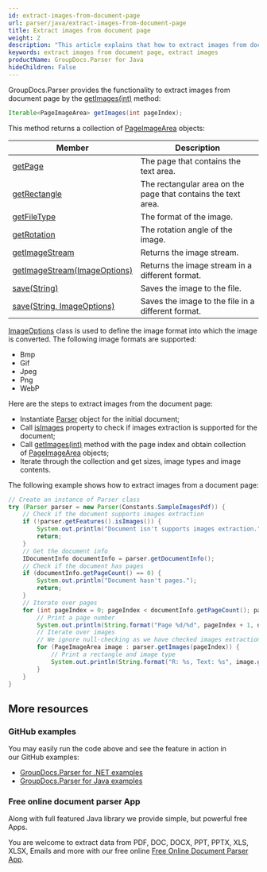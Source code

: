 ```yaml
---
id: extract-images-from-document-page
url: parser/java/extract-images-from-document-page
title: Extract images from document page
weight: 2
description: "This article explains that how to extract images from document page."
keywords: extract images from document page, extract images
productName: GroupDocs.Parser for Java
hideChildren: False
---
```

GroupDocs.Parser provides the functionality to extract images from document page by the [getImages(int)](https://reference.groupdocs.com/java/parser/com.groupdocs.parser/Parser#getImages(int)) method:

```java
Iterable<PageImageArea> getImages(int pageIndex);
```

This method returns a collection of [PageImageArea](https://reference.groupdocs.com/java/parser/com.groupdocs.parser.data/PageImageArea) objects:

| Member | Description |
| --- | --- |
| [getPage](https://reference.groupdocs.com/java/parser/com.groupdocs.parser.data/PageArea#getPage()) | The page that contains the text area. |
| [getRectangle](https://reference.groupdocs.com/java/parser/com.groupdocs.parser.data/PageArea#getRectangle()) | The rectangular area on the page that contains the text area. |
| [getFileType](https://reference.groupdocs.com/java/parser/com.groupdocs.parser.data/PageImageArea#getFileType()) | The format of the image. |
| [getRotation](https://reference.groupdocs.com/java/parser/com.groupdocs.parser.data/PageImageArea#getRotation()) | The rotation angle of the image. |
| [getImageStream](https://reference.groupdocs.com/java/parser/com.groupdocs.parser.data/PageImageArea#getImageStream()) | Returns the image stream. |
| [getImageStream(ImageOptions)](https://reference.groupdocs.com/java/parser/com.groupdocs.parser.data/PageImageArea#getImageStream(com.groupdocs.parser.options.ImageOptions)) | Returns the image stream in a different format. |
| [save(String)](https://reference.groupdocs.com/java/parser/com.groupdocs.parser.data/PageImageArea#save(java.lang.String)) | Saves the image to the file. |
| [save(String, ImageOptions)](https://reference.groupdocs.com/java/parser/com.groupdocs.parser.data/PageImageArea#save(java.lang.String,%20com.groupdocs.parser.options.ImageOptions)) | Saves the image to the file in a different format. |

[ImageOptions](https://reference.groupdocs.com/java/parser/com.groupdocs.parser.options/ImageOptions) class is used to define the image format into which the image is converted. The following image formats are supported:

*   Bmp
*   Gif
*   Jpeg
*   Png
*   WebP

Here are the steps to extract images from the document page:

*   Instantiate [Parser](https://reference.groupdocs.com/java/parser/com.groupdocs.parser/Parser) object for the initial document;
*   Call [isImages](https://reference.groupdocs.com/java/parser/com.groupdocs.parser.options/Features#isImages())  property to check if images extraction is supported for the document;
*   Call [getImages(int)](https://reference.groupdocs.com/java/parser/com.groupdocs.parser/Parser#getImages(int)) method with the page index and obtain collection of [PageImageArea](https://reference.groupdocs.com/java/parser/com.groupdocs.parser.data/PageImageArea) objects;
*   Iterate through the collection and get sizes, image types and image contents.

The following example shows how to extract images from a document page:

```java
// Create an instance of Parser class
try (Parser parser = new Parser(Constants.SampleImagesPdf)) {
    // Check if the document supports images extraction
    if (!parser.getFeatures().isImages()) {
        System.out.println("Document isn't supports images extraction.");
        return;
    }
    // Get the document info
    IDocumentInfo documentInfo = parser.getDocumentInfo();
    // Check if the document has pages
    if (documentInfo.getPageCount() == 0) {
        System.out.println("Document hasn't pages.");
        return;
    }
    // Iterate over pages
    for (int pageIndex = 0; pageIndex < documentInfo.getPageCount(); pageIndex++) {
        // Print a page number
        System.out.println(String.format("Page %d/%d", pageIndex + 1, documentInfo.getPageCount()));
        // Iterate over images
        // We ignore null-checking as we have checked images extraction feature support earlier
        for (PageImageArea image : parser.getImages(pageIndex)) {
            // Print a rectangle and image type
            System.out.println(String.format("R: %s, Text: %s", image.getRectangle(), image.getFileType()));
        }
    }
}
```

## More resources

### GitHub examples

You may easily run the code above and see the feature in action in our GitHub examples:

*   [GroupDocs.Parser for .NET examples](https://github.com/groupdocs-parser/GroupDocs.Parser-for-.NET)    
*   [GroupDocs.Parser for Java examples](https://github.com/groupdocs-parser/GroupDocs.Parser-for-Java)    

### Free online document parser App

Along with full featured Java library we provide simple, but powerful free Apps.

You are welcome to extract data from PDF, DOC, DOCX, PPT, PPTX, XLS, XLSX, Emails and more with our free online [Free Online Document Parser App](https://products.groupdocs.app/parser).